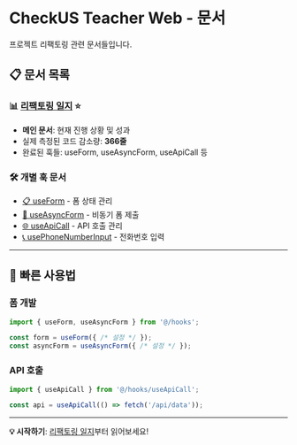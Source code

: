 # CheckUS Teacher Web - 문서

프로젝트 리팩토링 관련 문서들입니다.

## 📋 문서 목록

### 📊 **[리팩토링 일지](./REFACTORING.md)** ⭐
- **메인 문서**: 현재 진행 상황 및 성과
- 실제 측정된 코드 감소량: **366줄**
- 완료된 훅들: useForm, useAsyncForm, useApiCall 등

### 🛠️ **개별 훅 문서**
- [📋 useForm](./hooks/useForm.md) - 폼 상태 관리
- [🚀 useAsyncForm](./hooks/useAsyncForm.md) - 비동기 폼 제출  
- [🌐 useApiCall](./hooks/useApiCall.md) - API 호출 관리
- [📞 usePhoneNumberInput](./hooks/usePhoneNumberInput.md) - 전화번호 입력

---

## 🚀 빠른 사용법

### 폼 개발
```typescript
import { useForm, useAsyncForm } from '@/hooks';

const form = useForm({ /* 설정 */ });
const asyncForm = useAsyncForm({ /* 설정 */ });
```

### API 호출
```typescript
import { useApiCall } from '@/hooks/useApiCall';

const api = useApiCall(() => fetch('/api/data'));
```

---

**💡 시작하기**: [리팩토링 일지](./REFACTORING.md)부터 읽어보세요!
